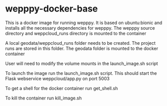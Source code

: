 # wepppy-docker-base

This is a docker image for running wepppy. It is based on ubuntu:bionic and
installs all the necessary dependencies for wepppy. The wepppy source directory
and weppcloud_runs directory is mounted to the container

A local geodata/weppcloud_runs folder needs to be created. The project runs are
stored in this folder. The geodata folder is mounted to the docker container

User will need to modify the volume mounts in the launch_image.sh script

To launch the image run the launch_image.sh script. This should start the Flask
webservice weppcloud/app.py on port 5003

To get a shell for the docker container run get_shell.sh

To kill the container run kill_image.sh
